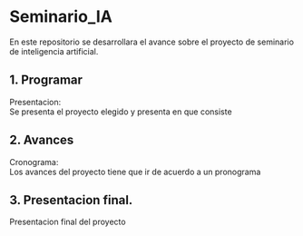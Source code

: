 # Seminario_IA

En este repositorio se desarrollara el avance sobre el proyecto de seminario de inteligencia artificial.

## 1. Programar
 Presentacion:   
   Se presenta el proyecto elegido y presenta en que consiste
## 2. Avances
  Cronograma:   
    Los avances del proyecto tiene que ir de acuerdo a un pronograma
## 3. Presentacion final.
  Presentacion final del proyecto

